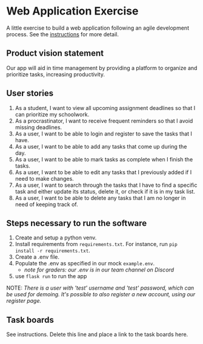# Web Application Exercise

A little exercise to build a web application following an agile development process. See the [instructions](instructions.md) for more detail.

## Product vision statement

Our app will aid in time management by providing a platform to organize and prioritize tasks, increasing productivity.

## User stories

1. As a student, I want to view all upcoming assignment deadlines so that I can prioritize my schoolwork.
2. As a procrastinator, I want to receive frequent reminders so that I avoid missing deadlines.
3. As a user, I want to be able to login and register to save the tasks that I have. 
4. As a user, I want to be able to add any tasks that come up during the day.
5. As a user, I want to be able to mark tasks as complete when I finish the tasks.
6. As a user, I want to be able to edit any tasks that I previously added if I need to make changes.
7. As a user, I want to search through the tasks that I have to find a specific task and either update its status, delete it, or check if it is in my task list.
8. As a user, I want to be able to delete any tasks that I am no longer in need of keeping track of. 

## Steps necessary to run the software

1. Create and setup a python venv.
2. Install requirements from `requirements.txt`. For instance, run `pip install -r requirements.txt`.
3. Create a .env file.
4. Populate the .env as specified in our mock `example.env`.
    - *note for graders: our .env is in our team channel on Discord*
5. use `flask run` to run the app

NOTE: *There is a user with 'test' username and 'test' password, which can be used for demoing. It's possible to also register a new account, using our register page.*

## Task boards

See instructions. Delete this line and place a link to the task boards here.
